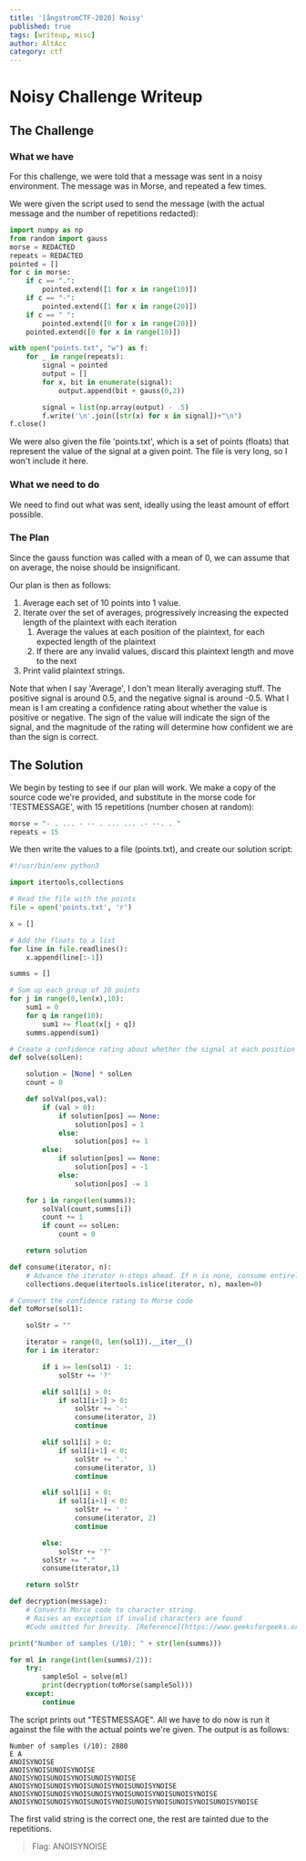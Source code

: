 ```yaml
---
title: '[ångstromCTF-2020] Noisy'
published: true
tags: [writeup, misc]
author: AltAcc
category: ctf
---
```


# Noisy Challenge Writeup

## The Challenge

### What we have
For this challenge, we were told that a message was sent in a noisy environment. The message was in Morse, and repeated a few times.

We were given the script used to send the message (with the actual message and the number of repetitions redacted):

```python
import numpy as np
from random import gauss
morse = REDACTED
repeats = REDACTED
pointed = []
for c in morse:
	if c == ".":
		pointed.extend([1 for x in range(10)])
	if c == "-":
		pointed.extend([1 for x in range(20)])
	if c == " ":
		pointed.extend([0 for x in range(20)])
	pointed.extend([0 for x in range(10)])

with open("points.txt", "w") as f:
	for _ in range(repeats):
		signal = pointed
		output = []
		for x, bit in enumerate(signal):
			output.append(bit + gauss(0,2))

		signal = list(np.array(output) - .5)
		f.write('\n'.join([str(x) for x in signal])+"\n")
f.close()
```

We were also given the file 'points.txt', which is a set of points (floats) that represent the value of the signal at a given point. The file is very long, so I won't include it here.

### What we need to do

We need to find out what was sent, ideally using the least amount of effort possible.


### The Plan

Since the gauss function was called with a mean of 0, we can assume that on average, the noise should be insignificant. 

Our plan is then as follows:

1. Average each set of 10 points into 1 value.
2. Iterate over the set of averages, progressively increasing the expected length of the plaintext with each iteration
	1. Average the values at each position of the plaintext, for each expected length of the plaintext
	2. If there are any invalid values, discard this plaintext length and move to the next
3. Print valid plaintext strings.

Note that when I say 'Average', I don't mean literally averaging stuff. The positive signal is around 0.5, and the negative signal is around -0.5. What I mean is I am creating a confidence rating about whether the value is positive or negative. The sign of the value will indicate the sign of the signal, and the magnitude of the rating will determine how confident we are than the sign is correct.

## The Solution

We begin by testing to see if our plan will work. We make a copy of the source code we're provided, and substitute in the morse code for 'TESTMESSAGE', with 15 repetitions (number chosen at random):

```python
morse = "- . ... - -- . ... ... .- --. . "
repeats = 15
```

We then write the values to a file (points.txt), and create our solution script:

```python
#!/usr/bin/env python3

import itertools,collections

# Read the file with the points
file = open('points.txt', 'r')

x = []

# Add the floats to a list
for line in file.readlines():
	x.append(line[:-1])

summs = []

# Sum up each group of 10 points
for j in range(0,len(x),10):
	sum1 = 0
	for q in range(10):
		sum1 += float(x[j + q])
	summs.append(sum1)

# Create a confidence rating about whether the signal at each position is positive or negative
def solve(solLen):

	solution = [None] * solLen
	count = 0

	def solVal(pos,val):
		if (val > 0):
			if solution[pos] == None:
				solution[pos] = 1
			else:
				solution[pos] += 1
		else:
			if solution[pos] == None:
				solution[pos] = -1
			else:
				solution[pos] -= 1

	for i in range(len(summs)):
		solVal(count,summs[i])
		count += 1
		if count == solLen:
			count = 0

	return solution

def consume(iterator, n):
	# Advance the iterator n-steps ahead. If n is none, consume entirely.
	collections.deque(itertools.islice(iterator, n), maxlen=0)

# Convert the confidence rating to Morse code
def toMorse(sol1):

	solStr = ""

	iterator = range(0, len(sol1)).__iter__()
	for i in iterator:

		if i >= len(sol1) - 1:
			solStr += '?'

		elif sol1[i] > 0:
			if sol1[i+1] > 0:
				solStr += '-'
				consume(iterator, 2)
				continue

		elif sol1[i] > 0:
			if sol1[i+1] < 0:
				solStr += '.'
				consume(iterator, 1)
				continue

		elif sol1[i] < 0:
			if sol1[i+1] < 0:
				solStr += ' '
				consume(iterator, 2)
				continue

		else:
			solStr += '?'
		solStr += "."
		consume(iterator,1)

	return solStr

def decryption(message):
	# Converts Morse code to character string.
	# Raises an exception if invalid characters are found
	#Code omitted for brevity. [Reference](https://www.geeksforgeeks.org/morse-code-translator-python/)

print("Number of samples (/10): " + str(len(summs)))

for ml in range(int(len(summs)/2)):
	try:
		sampleSol = solve(ml)
		print(decryption(toMorse(sampleSol)))
	except:
		continue
```

The script prints out "TESTMESSAGE". All we have to do now is run it against the file with the actual points we're given. The output is as follows:

	Number of samples (/10): 2880
	E A
	ANOISYNOISE
	ANOISYNOISUNOISYNOISE
	ANOISYNOISUNOISYNOISUNOISYNOISE
	ANOISYNOISUNOISYNOISUNOISYNOISUNOISYNOISE
	ANOISYNOISUNOISYNOISUNOISYNOISUNOISYNOISUNOISYNOISE
	ANOISYNOISUNOISYNOISUNOISYNOISUNOISYNOISUNOISYNOISUNOISYNOISE

The first valid string is the correct one, the rest are tainted due to the repetitions.

>Flag: ANOISYNOISE
